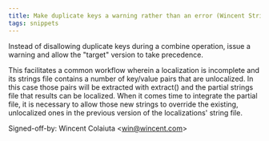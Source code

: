 ```yaml
---
title: Make duplicate keys a warning rather than an error (Wincent Strings Utility, 434fa5c)
tags: snippets
---
```


Instead of disallowing duplicate keys during a combine operation, issue a warning and allow the "target" version to take precedence.

This facilitates a common workflow wherein a localization is incomplete and its strings file contains a number of key/value pairs that are unlocalized. In this case those pairs will be extracted with extract() and the partial strings file that results can be localized. When it comes time to integrate the partial file, it is necessary to allow those new strings to override the existing, unlocalized ones in the previous version of the localizations' string file.

Signed-off-by: Wincent Colaiuta &lt;win@wincent.com&gt;
